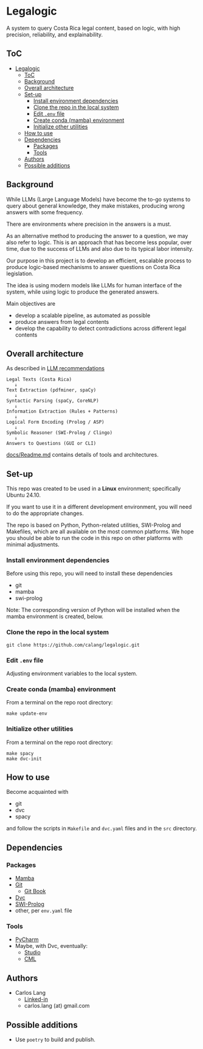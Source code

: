 # Legalogic

A system to query Costa Rica legal content, based on 
logic, with high precision, reliability, and 
explainability.

## ToC
<!-- TOC -->
* [Legalogic](#legalogic)
  * [ToC](#toc)
  * [Background](#background)
  * [Overall architecture](#overall-architecture)
  * [Set-up](#set-up)
    * [Install environment dependencies](#install-environment-dependencies)
    * [Clone the repo in the local system](#clone-the-repo-in-the-local-system)
    * [Edit `.env` file](#edit-env-file)
    * [Create conda (mamba) environment](#create-conda-mamba-environment)
    * [Initialize other utilities](#initialize-other-utilities)
  * [How to use](#how-to-use)
  * [Dependencies](#dependencies)
    * [Packages](#packages)
    * [Tools](#tools)
  * [Authors](#authors)
  * [Possible additions](#possible-additions)
<!-- TOC -->

## Background
While LLMs (Large Language Models) have become the to-go 
systems to query about general knowledge, they make 
mistakes, producing wrong answers with some frequency.

There are environments where precision in the answers is 
a must.

As an alternative method to producing the answer to a 
question, we may also refer to logic.  This is an 
approach that has become less popular, over time, due to 
the success of LLMs and also due to its typical labor 
intensity.

Our purpose in this project is to develop an efficient, 
escalable process to produce logic-based mechanisms to 
answer questions on Costa Rica legislation.

The idea is using modern models like LLMs for human 
interface of the system, while using logic to produce 
the generated answers.

Main objectives are
- develop a scalable pipeline, as automated as possible
- produce answers from legal contents 
- develop the capability to detect contradictions across 
  different legal contents

## Overall architecture
As described in [LLM 
recommendations](docs/Recom_from_LLMs.md)

```text
Legal Texts (Costa Rica) 
   ↓
Text Extraction (pdfminer, spaCy)
   ↓
Syntactic Parsing (spaCy, CoreNLP)
   ↓
Information Extraction (Rules + Patterns)
   ↓
Logical Form Encoding (Prolog / ASP)
   ↓
Symbolic Reasoner (SWI-Prolog / Clingo)
   ↓
Answers to Questions (GUI or CLI)
```

[docs/Readme.md](docs/README.md) contains details of 
tools and architectures.

## Set-up
This repo was created to be used in a **Linux** environment; 
specifically Ubuntu 24.10.

If you want to use it in a different development 
environment, you will need to do the appropriate changes.

The repo is 
based on Python, Python-related utilities, SWI-Prolog 
and Makefiles, 
which are all available on the most common platforms.
We hope you 
should be able to run the code in this repo on 
other platforms with minimal 
adjustments.

### Install environment dependencies
Before using this repo, you will need to install these 
dependencies
- git
- mamba
- swi-prolog

Note: The corresponding version of Python will be 
  installed when the mamba environment is created, below.

### Clone the repo in the local system
```shell
git clone https://github.com/calang/legalogic.git
```

### Edit `.env` file
Adjusting environment variables to the local 
system.

### Create conda (mamba) environment
From a terminal on the repo root directory:
```shell
make update-env
```

### Initialize other utilities
From a terminal on the repo root directory:
```shell
make spacy
make dvc-init
```

## How to use
Become acquainted with
- git
- dvc
- spacy

and follow the scripts in `Makefile` and `dvc.yaml` files 
and in the 
`src` directory.

## Dependencies

### Packages
- [Mamba](https://github.com/mamba-org/mamba)
- [Git](https://www.digitalocean.com/community/tutorials/how-to-install-git-on-ubuntu)
  - [Git Book](https://git-scm.com/book/en/v2)
- [Dvc](dvc.org)
- [SWI-Prolog](https://www.swi-prolog.org/)
- other, per `env.yaml` file

### Tools
- [PyCharm](https://www.jetbrains.com/pycharm/)
- Maybe, with Dvc, eventually:
  - [Studio](https://studio.datachain.ai)
  - [CML](https://github.com/iterative/cml#getting-started)


## Authors
- Carlos Lang
  - [Linked-in](https://www.linkedin.com/in/carlos-lang-b918893/)
  - carlos.lang (at) gmail.com

## Possible additions
- Use `poetry` to build and publish.
